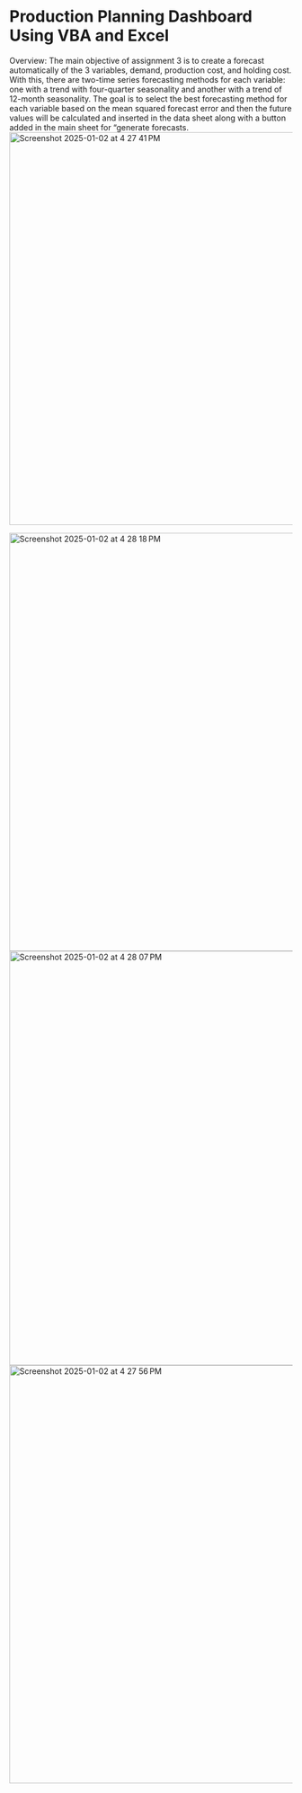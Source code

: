# Production Planning Dashboard Using VBA and Excel

Overview:
The main objective of assignment 3 is to create a
forecast automatically of the 3 variables, demand, production cost, and holding cost.
With this, there are two-time series forecasting methods for each variable: one with a
trend with four-quarter seasonality and another with a trend of 12-month seasonality.
The goal is to select the best forecasting method for each variable based on the mean
squared forecast error and then the future values will be calculated and inserted in the
data sheet along with a button added in the main sheet for “generate forecasts.
<img width="699" alt="Screenshot 2025-01-02 at 4 27 41 PM" src="https://github.com/user-attachments/assets/ac20c6f8-b96a-400f-bf1f-6ed690d95a51" />

<img width="744" alt="Screenshot 2025-01-02 at 4 28 18 PM" src="https://github.com/user-attachments/assets/708d51c5-7bce-4fea-95e8-c7fc6c8543a0" />
<img width="737" alt="Screenshot 2025-01-02 at 4 28 07 PM" src="https://github.com/user-attachments/assets/539bed2d-f827-4b0d-a8e3-2ebdb7f3502a" />
<img width="744" alt="Screenshot 2025-01-02 at 4 27 56 PM" src="https://github.com/user-attachments/assets/597b2554-b44e-41de-9429-4b8a48b96f2f" />
